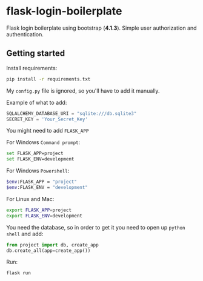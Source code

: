 # flask-login-boilerplate

Flask login boilerplate using bootstrap (**4.1.3**). Simple user authorization and authentication.

## Getting started

Install requirements:

```sh
pip install -r requirements.txt
```

My `config.py` file is ignored, so you'll have to add it manually.

Example of what to add:

```python
SQLALCHEMY_DATABASE_URI = "sqlite:///db.sqlite3"
SECRET_KEY = 'Your_Secret_Key'
```

You might need to add `FLASK_APP`

For Windows `Command prompt`:

```sh
set FLASK_APP=project
set FLASK_ENV=development
```

For Windows `Powershell`:

```sh
$env:FLASK_APP = "project"
$env:FLASK_ENV = "development"
```

For Linux and Mac:

```sh
export FLASK_APP=project
export FLASK_ENV=development
```

You need the database, so in order to get it you need to open up `python shell` and add:

```python
from project import db, create_app
db.create_all(app=create_app())
```

Run:

```sh
flask run
```
